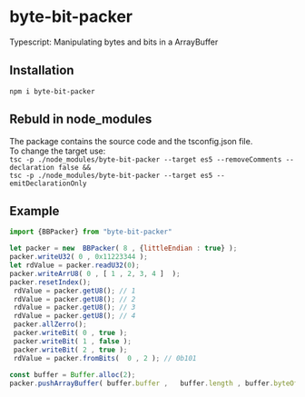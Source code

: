 # byte-bit-packer

Typescript: Manipulating bytes and bits in a ArrayBuffer

## Installation

`npm i byte-bit-packer`

## Rebuld in node_modules
The package contains the source code and the tsconfig.json file.\
To change the target use:\
`tsc -p ./node_modules/byte-bit-packer --target es5 --removeComments --declaration false &&`\
`tsc -p ./node_modules/byte-bit-packer --target es5 --emitDeclarationOnly`
## Example
```js
import {BBPacker} from "byte-bit-packer"

let packer = new  BBPacker( 8 , {littleEndian : true} );
packer.writeU32( 0 , 0x11223344 ); 
let rdValue = packer.readU32(0);
packer.writeArrU8( 0 , [ 1 , 2, 3, 4 ]  );
packer.resetIndex();
 rdValue = packer.getU8(); // 1
 rdValue = packer.getU8(); // 2
 rdValue = packer.getU8(); // 3
 rdValue = packer.getU8(); // 4
 packer.allZerro();
 packer.writeBit( 0 , true );
 packer.writeBit( 1 , false );
 packer.writeBit( 2 , true );
 rdValue = packer.fromBits(  0 , 2 ); // 0b101
 
const buffer = Buffer.alloc(2);
packer.pushArrayBuffer( buffer.buffer ,   buffer.length , buffer.byteOffset );
```